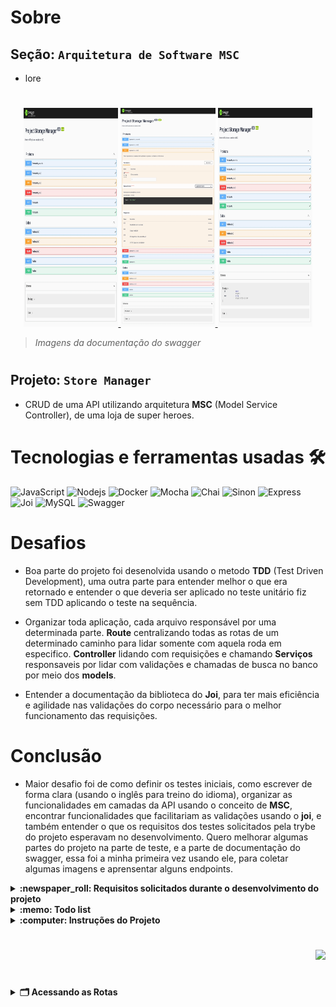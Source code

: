# Sobre

## Seção: `Arquitetura de Software MSC`

- lore

#
<div align="center">
  <a href="https://raw.githubusercontent.com/davidrogger/trybe-project-talker-manager/readme-update/readme-imgs/project_top.webp">
    <img height="350px" width="30%" src="./readme-imgs/project_top.webp">
  </a>
  <a href="https://raw.githubusercontent.com/davidrogger/trybe-project-talker-manager/readme-update/readme-imgs/project_mid.webp">
    <img height="350px" width="30%" src="./readme-imgs/project_mid.webp">
  </a>
  <a href="https://raw.githubusercontent.com/davidrogger/trybe-project-talker-manager/readme-update/readme-imgs/project_bot.webp">
    <img height="350px" width="30%" src="./readme-imgs/project_bot.webp">
  </a>
</div>

>*Imagens da documentação do swagger*
#
## Projeto: `Store Manager`

- CRUD de uma API utilizando arquitetura **MSC** (Model Service Controller), de uma loja de super heroes.

# Tecnologias e ferramentas usadas 🛠

![JavaScript](https://img.shields.io/badge/-JavaScript-%23F7DF1C?style=flat-square&logo=javascript&logoColor=000000&labelColor=%23F7DF1C&color=%23FFCE5A)
![Nodejs](https://img.shields.io/badge/-Nodejs-339933?style=flat-square&logo=Node.js&logoColor=ffffff)
![Docker](https://img.shields.io/badge/-Docker-fff?style=flat-square&logo=docker)
![Mocha](https://img.shields.io/badge/-Mocha-896446?style=flat-square&logo=mocha&logoColor=ffffff)
![Chai](https://img.shields.io/badge/-Chai-a40802?style=flat-square&logo=chai)
![Sinon](https://img.shields.io/badge/-Sinon-a0d3a4?style=flat-square&logo=sinon)
![Express](https://img.shields.io/badge/-Express-339999?style=flat-square&logo=express&logoColor=ffffff)
![Joi](https://img.shields.io/badge/-Joi-0080ff?style=flat-square&logo=joi)
![MySQL](https://img.shields.io/badge/-MySQL-EAA221?style=flat-square&logo=mysql&logoColor=1e4c68)
![Swagger](https://img.shields.io/badge/-Swagger-85EA2D?style=flat-square&logo=swagger&logoColor=000)

# Desafios

- Boa parte do projeto foi desenolvida usando o metodo **TDD** (Test Driven Development), uma outra parte para entender melhor o que era retornado e entender o que deveria ser aplicado no teste unitário fiz sem TDD aplicando o teste na sequência.

- Organizar toda aplicação, cada arquivo responsável por uma determinada parte. **Route** centralizando todas as rotas de um determinado caminho para lidar somente com aquela roda em especifico. **Controller** lidando com requisições e chamando **Serviços** responsaveis por lidar com validações e chamadas de busca no banco por meio dos **models**.

- Entender a documentação da biblioteca do **Joi**, para ter mais eficiência e agilidade nas validações do corpo necessário para o melhor funcionamento das requisições.

# Conclusão

- Maior desafio foi de como definir os testes iniciais, como escrever de forma clara (usando o inglês para treino do idioma), organizar as funcionalidades em camadas da API usando o conceito de **MSC**, encontrar funcionalidades que facilitariam as validações usando o **joi**, e também entender o que os requisitos dos testes solicitados pela trybe do projeto esperavam no desenvolvimento.
Quero melhorar algumas partes do projeto na parte de teste, e a parte de documentação do swagger, essa foi a minha primeira vez usando ele, para coletar algumas imagens e aprensentar alguns endpoints.

</details>

<details>
  <summary>
    <strong>
      :newspaper_roll: Requisitos solicitados durante o desenvolvimento do projeto
    </strong>
  </summary>

 
  ### Requisitos
  *Nome* | *Avaliação*
  --- | :---:
01 - Crie endpoints para listar produtos | :heavy_check_mark:
02 - Desenvolva testes que cubram no mínimo 5% das camadas da sua aplicação | :heavy_check_mark:
03 - Crie endpoint para cadastrar produtos | :heavy_check_mark:
04 - Crie validações para produtos | :heavy_check_mark:
05 - Desenvolva testes que cubram no mínimo 10% das camadas da sua aplicação | :heavy_check_mark:
06 - Crie endpoint para validar e cadastrar vendas | :heavy_check_mark:
07 - Desenvolva testes que cubram no mínimo 15% das camadas da sua aplicação | :heavy_check_mark:
08 - Crie endpoints para listar vendas | :heavy_check_mark:
09 - Desenvolva testes que cubram no mínimo 20% das camadas da sua aplicação | :heavy_check_mark:
10 - Crie endpoint para atualizar um produto | :heavy_check_mark:
11 - Desenvolva testes que cubram no mínimo 25% das camadas da sua aplicação | :heavy_check_mark:
12 - Crie endpoint para deletar um produto | :heavy_check_mark:
13 - Desenvolva testes que cubram no mínimo 30% das camadas da sua aplicação | :heavy_check_mark:
14 - Crie endpoint para deletar uma venda | :heavy_check_mark:
15 - Desenvolva testes que cubram no mínimo 35% das camadas da sua aplicação | :heavy_check_mark:
16 - Crie endpoint para atualizar uma venda | :heavy_check_mark:
17 - Desenvolva testes que cubram no mínimo 40% das camadas da sua aplicação | :heavy_check_mark:
18 - Crie endpoint products/search?q=searchTerm | :heavy_check_mark:
19 - Desenvolva testes que cubram no mínimo 50% das camadas da sua aplicação | :heavy_check_mark:
20 - Desenvolva testes que cubram no mínimo 60% das camadas da sua aplicação | :heavy_check_mark:



</details>

<details>
  <summary>
    <strong>
      :memo: Todo list
    </strong>
  </summary>

  - [x] - ~~Criar aplicação com base nos requisitos da trybe.~~ ![data](https://badgen.net/badge/delivery/04-07-2022/green)

</details>

<details>
  <summary>
    <strong>
      :computer: Instruções do  Projeto
    </strong>
  </summary>

> ### Importante seguir a ordem apresentada a baixo, para o funcionamento.

<details>
<summary>
  <strong>
    ⚠️ Configurações mínimas para execução do projeto
  </strong>
</summary>

  > - Sistema Operacional Distribuição Unix
  > - Node versão >= 16
  > - Docker
  > - Docker-compose versão >=1.29.2
  > - API Client ([Thunder Client](https://www.thunderclient.com/), [Insomnia](https://insomnia.rest/), [POSTMAN](https://www.postman.com/), ou algum outro de sua preferência)

  </details>

  <details>
  <summary>
    <strong>
      ⚠️ Inicie o docker-compose
    </strong>
  </summary>

  >Após clonar o respositório para iniciar o docker compose, você deve dentro da pasta raiz do projeto usar o comando: `docker-compose up -d`
  >Verifique os containers usando o comando `docker ps` no terminal. Deve aparecer dois containers com o nome de *store_manager e *store_manager_db*.
  </details>

  <details>
  <summary>
    <strong>
      ⚙️ Variáveis de ambiente
    </strong>
  </summary>

  >Deve-se remover a extensão `sample` do arquivo .env na raiz do projeto com o seguinte conteúdo:
  >```
  >MYSQL_HOST=127.0.0.1
  >MYSQL_USER=root
  >MYSQL_PASSWORD=password
  >MYSQL_DATABASE=StoreManager
  >PORT=3000
  >```
  </details>

  <details>
    <summary>
      <strong>
        🗂 Acessando as Rotas
      </strong>
    </summary>

  >Existem duas formas de acessar e testar as rotas:
  >1. Usando algum API Cliente, conforme citado nas configurações mínimas.
  >2. Acessando a documentação gerada pelo swagger `localhost:3000/api-docs`.
  >3. Usando teste automatizado no terminal,  `docker exec -it store_manager npm run test:mocha`

  <details>  
  <summary>
    <span>Endpoint <code>/products</code></span>
  </summary>

  ## GET - `localhost:3000/products/search`

  > - Rota responsável por realizar uma consultas por qualquer palavra inclusa em um nome de produto.
  > - Para buscar um produto, é necessário realizar uma requisição usando o parametro `q` seguindo do nome que deseja filtrar.
  > ### Exemplo:
  >```
  >localhost:3000/products/search?q=Martelo
  >```
  > ### Status:
  > - **`200`**: Retorna com um json com uma lista com o filtro da palavra usada, caso não encontre nada, retorna uma lista vazia.

  ## GET - `localhost:3000/products/:id`

  > - Rota responsável por realizar uma consulta do produto por seu *id*.
  > - Para buscar um produto, é necessário realizar uma requisição usando o parametro com o ID.
  > ### Exemplo:
  >```
  >localhost:3000/products/1
  >```
  > ### Status:
  > - **`200`**: Retorna um json com detalhes do produto referente há aquele ID.
  > - **`404`**: Retorna um json com a mensagem `Product not found`.
  > - **`422`**: Retorna um json com a mensagem `"id" must be a number`.

  ## PUT - `localhost:3000/products/:id`

  > - Rota responsável por realizar uma consulta do produto por seu *id*.
  > - Para buscar um produto, é necessário realizar uma requisição usando o parametro com o ID.
  > ### Exemplo:
  >```
  >localhost:3000/products/1
  >```
  > ### Status:
  > - **`200`**: Retorna um json com o produto atualizado.
  > - **`400`**: Retorna um json com a mensagem `"name" is required`.
  > - **`404`**: Retorna um json com a mensagem `Product not found`.
  > - **`422`**: Retorna um json com a mensagem `"id" must be a number`.

  ## GET - `localhost:3000/products`

  > - Rota responsável por apresentar todos os produtos cadastrados.
  > - Para realizar a buscar, é necessário realizar uma requisição GET.
  > ### Exemplo:
  >```
  >localhost:3000/products
  >```
  > ### Status:
  > - **`200`**: Retorna um json com uma lista de todos produtos cadastrados.

  ## POST - `localhost:3000/products`

  > - Rota responsável por realizar uma consulta do produto por seu *id*.
  > - Para cadastrar um produto, é necessário realizar uma requisição POST para URL: `localhost:3000/products` contendo um corpo json com o nome do produto.
  > ### Exemplo:
  >```
  >{
  >  "name": "Life Stone"
  >}
  >```
  > ### Status:
  > - **`200`**: Retorna um json com o id e nome do produto cadastrado.
  > - **`400`**: Retorna um json com a mensagem `"name" is required`.


  </details>

  <details>
  <summary>
      <span>Endpoint <code>/sales</code></span>
  </summary>

  ## GET - `localhost:3000/sales/:id`

  </details>

  </details>
</details>

#

<div align="right">
  <img src="https://badgen.net/badge/last%20update/15-02-2023/blue">
</div>


#



<details>
  <summary>
    <strong>
      🗂 Acessando as Rotas
    </strong>
  </summary>

As rodas desenvolvidas no projeto são;

# /products

<details>
  <summary>
    Exemplo:
  </summary>

  ⚠️ Pode ser usado o URL em seu navegador, um API Client ou acessando a rota `localhost:3000/docs` em seu navegador.

  <a href="./img/swagger_searchProductName.png">
    <img src="./img/swagger_searchProductName.png" width="60%"></img>
  </a>

</details>

#
### GET - `localhost:3000/products/:id`
- 
<details>
  <summary>
    Exemplo:
  </summary>

  ⚠️ Pode ser usado o URL em seu navegador, um API Client ou acessando a rota `localhost:3000/docs` em seu navegador.

  <a href="./img/swagger_getProductId.png">
    <img src="./img/swagger_getProductId.png" width="60%"></img>
  </a>

</details>

#
### PUT - `localhost:3000/products/:id`
- Rota responsável por realizar atualização de um produto especifico com base em seu *id*.
<details>
  <summary>
    Exemplo:
  </summary>

  ⚠️ Necessário uso de um API Client ou acessando a rota `localhost:3000/docs` em seu navegador.

<a href="./img/swagger_getProductUpdate.png">
  <img src="./img/swagger_getProductUpdate.png" width="60%"></img>
</a>

</details>


#
### DELETE - `localhost:3000/products/:id`
- Rota responsável por deletar um produto especifico com base em seu *id*.
<details>
  <summary>
    Exemplo:
  </summary>

  ⚠️ Necessário uso de um API Client ou acessando a rota `localhost:3000/docs` em seu navegador.

  <a href="./img/swagger_getProductDelete.png">
    <img src="./img/swagger_getProductDelete.png" width="60%"></img>
  </a>

</details>

#
### GET - `localhost:3000/products`
- Rota responsável por apresentar todos os produtos cadastrados no banco de dados.
<details>
  <summary>
    Exemplo:
  </summary>

  ⚠️ Pode ser usado o URL em seu navegador, um API Client ou acessando a rota `localhost:3000/docs` em seu navegador.

  <a href="./img/swagger_getProductAll.png">
    <img src="./img/swagger_getProductAll.png" width="60%"></img>
  </a>

</details>

#
### POST - `localhost:3000/products`
- Rota responsável por cadastrar um novo produto ao banco de dados.
<details>
  <summary>
    Exemplo:
  </summary>

  ⚠️ Necessário uso de um API Client ou acessando a rota `localhost:3000/docs` em seu navegador.

  <a href="./img/swagger_getProductAdd.png">
    <img src="./img/swagger_getProductAdd.png" width="60%"></img>
  </a>

</details>

#
# /sales
### GET - `localhost:3000/sales/:id`
- Rota responsável por realizar uma consulta por uma venda especifica com base em seu *id*.
<details>
  <summary>
    Exemplo:
  </summary>

  ⚠️ Pode ser usado o URL em seu navegador, um API Client ou acessando a rota `localhost:3000/docs` em seu navegador.

  <a href="./img/swagger_getSaleId.png">
    <img src="./img/swagger_getSaleId.png" width="60%"></img>
  </a>

</details>

#
### PUT - `localhost:3000/sales/:id`
- Rota responsável por realizar atualização de uma venda especifica com base em seu *id*.
<details>
  <summary>
    Exemplo:
  </summary>

  ⚠️ Necessário uso de um API Client ou acessando a rota `localhost:3000/docs` em seu navegador.

  <a href="./img/swagger_getSaleUpdate.png">
    <img src="./img/swagger_getSaleUpdate.png" width="60%"></img>
  </a>

</details>

#
### DELETE - `localhost:3000/sales/:id`
- Rota responsável por deletar uma venda especifica com base em seu *id*.
<details>
  <summary>
    Exemplo:
  </summary>

  ⚠️ Necessário uso de um API Client ou acessando a rota `localhost:3000/docs` em seu navegador.

  <a href="./img/swagger_getSaleDelete.png">
    <img src="./img/swagger_getSaleDelete.png" width="60%"></img>
  </a>

</details>

#
### GET - `localhost:3000/sales`
- Rota responsável por apresentar todas as vendas cadastrados no banco de dados.
<details>
  <summary>
    Exemplo:
  </summary>

  ⚠️ Pode ser usado o URL em seu navegador, um API Client ou acessando a rota `localhost:3000/docs` em seu navegador.

  <a href="./img/swagger_getSaleAll.png">
    <img src="./img/swagger_getSaleAll.png" width="60%"></img>
  </a>

</details>

#
### POST - `localhost:3000/sales`
- Rota responsável por cadastrar uma nova venda ao banco de dados.
<details>
  <summary>
    Exemplo:
  </summary>

  ⚠️ Necessário uso de um API Client ou acessando a rota `localhost:3000/docs` em seu navegador.

  <a href="./img/swagger_addSale.png">
    <img src="./img/swagger_addSale.png" width="60%"></img>
  </a>

</details>

</details>
